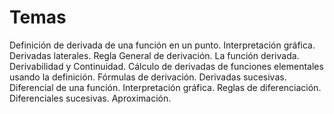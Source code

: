 # Temas 
Definición de derivada de una función en un punto. Interpretación gráfica. Derivadas laterales. Regla General de derivación. La función derivada. Derivabilidad y Continuidad. Cálculo de derivadas de funciones elementales usando la definición. Fórmulas de derivación. Derivadas sucesivas. Diferencial de una función. Interpretación gráfica. Reglas de diferenciación. Diferenciales sucesivas. Aproximación.